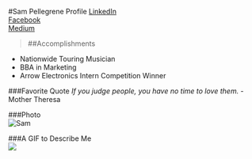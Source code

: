 #Sam Pellegrene Profile
[LinkedIn](https://www.linkedin.com/in/sam-pellegrene-0b872559?trk=nav_responsive_tab_profile_pic)  
[Facebook](https://www.facebook.com/sam.pellegrene)  
[Medium](https://medium.com/@sampellegrene)  
>##Accomplishments  
* Nationwide Touring Musician
* BBA in Marketing
* Arrow Electronics Intern Competition Winner

###Favorite Quote
_If you judge people, you have no time to love them._ - Mother Theresa

###Photo  
![Sam](https://scontent-ort2-1.xx.fbcdn.net/t31.0-8/s960x960/14706886_10157619507525500_6407343313676086571_o.jpg)

###A GIF to Describe Me  
![](https://media4.giphy.com/media/3i7zenReaUuI0/200w.gif#0)
